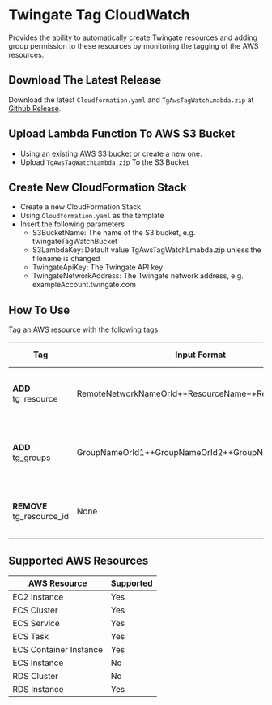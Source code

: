 # Twingate Tag CloudWatch

Provides the ability to automatically create Twingate resources and adding group permission to these resources by monitoring the tagging of the AWS resources.


## Download The Latest Release
Download the latest ```Cloudformation.yaml``` and ```TgAwsTagWatchLmabda.zip``` at [Github Release](https://github.com/Twingate-Labs/tg-aws-tag-sync/releases/latest).

## Upload Lambda Function To AWS S3 Bucket
- Using an existing AWS S3 bucket or create a new one.
- Upload ```TgAwsTagWatchLambda.zip``` To the S3 Bucket

## Create New CloudFormation Stack
- Create a new CloudFormation Stack
- Using ```Cloudformation.yaml``` as the template
- Insert the following parameters
  - S3BucketName: The name of the S3 bucket, e.g. twingateTagWatchBucket
  - S3LambdaKey: Default value TgAwsTagWatchLmabda.zip unless the filename is changed
  - TwingateApiKey: The Twingate API key
  - TwingateNetworkAddress: The Twingate network address, e.g. exampleAccount.twingate.com

  
## How To Use
Tag an AWS resource with the following tags

| Tag                       | Input Format                                         | Twingate Action                                   | AWS Action                                             |
|---------------------------|------------------------------------------------------|---------------------------------------------------|--------------------------------------------------------|
| **ADD** tg_resource       | RemoteNetworkNameOrId++ResourceName++ResourceAddress | Create the resource in the Twingate               | adding tg_resource_id to the AWS resource tag          |
| **ADD** tg_groups         | GroupNameOrId1++GroupNameOrId2++GroupNameOrId3...    | Add the defined groups into the Twingate resource | None                                                   |
| **REMOVE** tg_resource_id | None                                                 | Remove the resource in the Twingate               | Remove tg_groups and tg_resource from AWS resource tag |


##  Supported AWS Resources

| AWS Resource           | Supported    |
|------------------------|--------------|
| EC2 Instance           | Yes          |
| ECS Cluster            | Yes          |
| ECS Service            | Yes          |
| ECS Task               | Yes          |
| ECS Container Instance | Yes          |
| ECS Instance           | No           |
| RDS Cluster            | No           |
| RDS Instance           | Yes          |